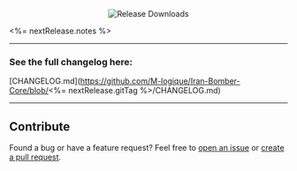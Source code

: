<div align="center">
  <img src="https://img.shields.io/github/downloads/M-logique/Iran-Bomber-Core/<%= nextRelease.gitTag %>/total?style=flat-square&logo=github" alt="Release Downloads">
</div>

<%= nextRelease.notes %>

---

### See the full changelog here:
[CHANGELOG.md](https://github.com/M-logique/Iran-Bomber-Core/blob/<%= nextRelease.gitTag %>/CHANGELOG.md)

---

## Contribute

Found a bug or have a feature request? Feel free to [open an issue](https://github.com/M-logique/Iran-Bomber-Core/issues) or [create a pull request](https://github.com/M-logique/Iran-Bomber-Core/pulls).